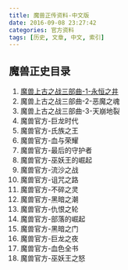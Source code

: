 ```yaml
---
title: 魔兽正传资料-中文版
date: 2016-09-08 23:27:42
categories: 官方资料
tags: [历史, 文章, 中文, 索引]
---
```

##  魔兽正史目录
1.	[魔兽上古之战三部曲-1-永恒之井](/2016/09/14/文学典籍/魔兽上古之战三部曲-1-永恒之井/)
2.	魔兽上古之战三部曲-2-恶魔之魂
3.	魔兽上古之战三部曲-3-天崩地裂
4.	魔兽官方-巨龙时代
5.	魔兽官方-氏族之王
6.	魔兽官方-血与荣耀
7.	魔兽官方-最后的守护者
8.	魔兽官方-巫妖王的崛起
9.	魔兽官方-流沙之战
10.	魔兽官方-诅咒之路
11.	魔兽官方-不碎之灵
12.	魔兽官方-黑暗之潮
13.	魔兽官方-仇恨之轮
14.	魔兽官方-部落的崛起
15.	魔兽官方-黑暗之门
16.	魔兽官方-巨龙之夜
17.	魔兽官方-血色全书
18.	魔兽官方-巫妖王之怒
